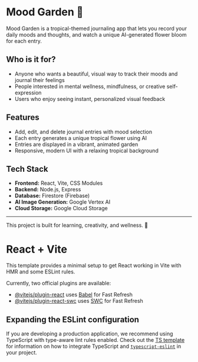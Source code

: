 # Mood Garden 🌸

Mood Garden is a tropical-themed journaling app that lets you record your daily moods and thoughts, and watch a unique AI-generated flower bloom for each entry. 

## Who is it for?
- Anyone who wants a beautiful, visual way to track their moods and journal their feelings
- People interested in mental wellness, mindfulness, or creative self-expression
- Users who enjoy seeing instant, personalized visual feedback

## Features
- Add, edit, and delete journal entries with mood selection
- Each entry generates a unique tropical flower using AI
- Entries are displayed in a vibrant, animated garden
- Responsive, modern UI with a relaxing tropical background

## Tech Stack
- **Frontend:** React, Vite, CSS Modules
- **Backend:** Node.js, Express
- **Database:** Firestore (Firebase)
- **AI Image Generation:** Google Vertex AI
- **Cloud Storage:** Google Cloud Storage

---

This project is built for learning, creativity, and wellness. 🌱

# React + Vite

This template provides a minimal setup to get React working in Vite with HMR and some ESLint rules.

Currently, two official plugins are available:

- [@vitejs/plugin-react](https://github.com/vitejs/vite-plugin-react/blob/main/packages/plugin-react) uses [Babel](https://babeljs.io/) for Fast Refresh
- [@vitejs/plugin-react-swc](https://github.com/vitejs/vite-plugin-react/blob/main/packages/plugin-react-swc) uses [SWC](https://swc.rs/) for Fast Refresh

## Expanding the ESLint configuration

If you are developing a production application, we recommend using TypeScript with type-aware lint rules enabled. Check out the [TS template](https://github.com/vitejs/vite/tree/main/packages/create-vite/template-react-ts) for information on how to integrate TypeScript and [`typescript-eslint`](https://typescript-eslint.io) in your project.
